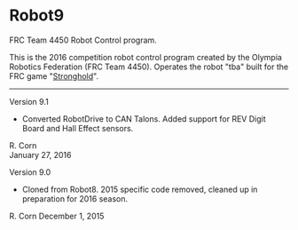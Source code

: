 # Robot9
FRC Team 4450 Robot Control program.

This is the 2016 competition robot control program created by the Olympia Robotics Federation (FRC Team 4450).
Operates the robot "tba" built for the FRC game "[Stronghold](http://www.firstinspires.org/node/3651)".
***************************************************************************************************************
Version 9.1  

*	 Converted RobotDrive to CAN Talons. Added support for REV Digit Board and Hall Effect sensors.  
  
R. Corn  
January 27, 2016  

Version 9.0

*    Cloned from Robot8. 2015 specific code removed, cleaned up in preparation for 2016 season.

R. Corn
December 1, 2015
